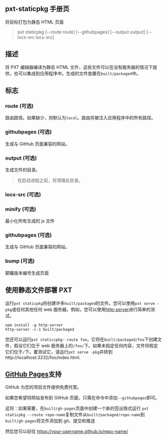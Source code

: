 ## pxt-staticpkg 手册页

将目标打包为静态 HTML 页面

> pxt staticpkg [--route route] [--githubpages] [--output output] [--locs-src locs-src]

## 描述

将 PXT 编辑器编译为静态 HTML 文件，这些文件可以在没有服务器的情况下提供，也可以集成到应用程序中。生成的文件放置在`built/packaged`中。

## 标志

### route (可选)

路由路径。如果缺少，则默认为`local`。路由将被注入应用程序中的所有路径。

### githubpages (可选)

生成与 GitHub 页面兼容的网站。

### output (可选)

生成文件的目录。

> 在启动进程之前，将清理此目录。

### locs-src (可选)

### minify (可选)

最小化所有生成的 js 文件

### githubpages (可选)

生成与 GitHub 页面兼容的网站。

### bump (可选)

颠簸版本编号生成页面

## 使用静态文件部署 PXT

运行`pxt staticpkg`将创建许多`built/packaged`的文件。您可以使用`pxt serve -pkg`或任何其他任何 web 服务器。例如，您可以使用[http-server](https://www.npmjs.com/package/http-server)进行简单的测试。

```
npm install -g http-server
http-server -c-1 built/packaged
```

您还可以运行`pxt staticcpkg--route foo`，它将在`built/packaged/foo`下创建文件，假设它们位于 web 服务器上的`/foo/`下。如果未指定任何内容，文件将假定它们位于`/`下。要测试它，请运行`pxt serve -pkg`并转到 http://localhost:3232/foo/index.html.

## [GitHub Pages](https://pages.github.com/)支持

GitHub 为您的项目文件提供免费托管。

如果您希望将网站发布到 GitHub 页面，只需在命令中添加`--githubpages`即可。

这将：如果需要，在`built/gh-pages`页面中创建一个新的签出隐式运行 `pxt staticpkg --route repo-name`复制文件从`built/packaged/repo-name`到`built/gh-pages`将文件添加到 git、提交和推送

然后您可以前往 https://your-username.github.io/repo-name/
